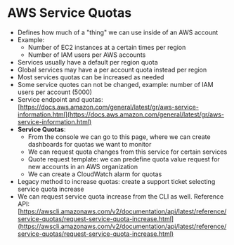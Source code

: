 # AWS Service Quotas

- Defines how much of a "thing" we can use inside of an AWS account
- Example:
    - Number of EC2 instances at a certain times per region
    - Number of IAM users per AWS accounts
- Services usually have a default per region quota
- Global services may have a per account quota instead per region
- Most services quotas can be increased as needed
- Some service quotes can not be changed, example: number of IAM users per account (5000)
- Service endpoint and quotas: [https://docs.aws.amazon.com/general/latest/gr/aws-service-information.html](https://docs.aws.amazon.com/general/latest/gr/aws-service-information.html)
- **Service Quotas**: 
    - From the console we can go to this page, where we can create dashboards for quotas we want to monitor
    - We can request quota changes from this service for certain services
    - Quote request template: we can predefine quota value request for new accounts in an AWS organization
    - We can create a CloudWatch alarm for quotas
- Legacy method to increase quotas: create a support ticket selecting service quota increase
- We can request service quota increase from the CLI as well. Reference API: [https://awscli.amazonaws.com/v2/documentation/api/latest/reference/service-quotas/request-service-quota-increase.html](https://awscli.amazonaws.com/v2/documentation/api/latest/reference/service-quotas/request-service-quota-increase.html)